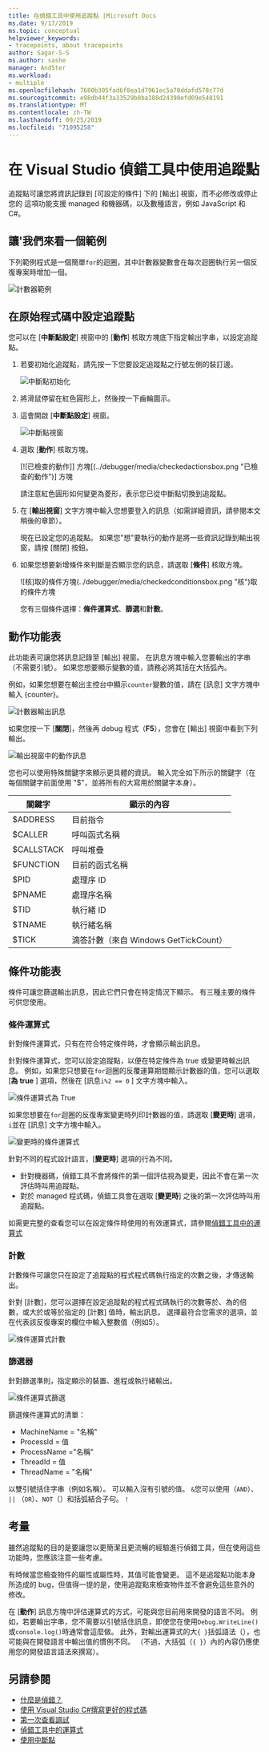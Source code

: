 ```yaml
---
title: 在偵錯工具中使用追蹤點 |Microsoft Docs
ms.date: 9/17/2019
ms.topic: conceptual
helpviewer_keywords:
- tracepoints, about tracepoints
author: Sagar-S-S
ms.author: sashe
manager: AndSter
ms.workload:
- multiple
ms.openlocfilehash: 7680b305fad6f8ea1d7961ec5a70ddafd578c77d
ms.sourcegitcommit: e98db44f3a33529b0ba188d24390efd09e548191
ms.translationtype: MT
ms.contentlocale: zh-TW
ms.lasthandoff: 09/25/2019
ms.locfileid: "71095258"
---
```

# <a name="use-tracepoints-in-the-visual-studio-debugger"></a>在 Visual Studio 偵錯工具中使用追蹤點

追蹤點可讓您將資訊記錄到 [可設定的條件] 下的 [輸出] 視窗，而不必修改或停止您的 這項功能支援 managed 和機器碼，以及數種語言，例如 JavaScript 和C#。

## <a name="let39s-take-an-example"></a>讓&#39;我們來看一個範例

下列範例程式是一個簡單`for`的迴圈，其中計數器變數會在每次迴圈執行另一個反復專案時增加一個。

![計數器範例](../debugger/media/counterexample.png "計數器範例")

## <a name="set-tracepoints-in-source-code"></a>在原始程式碼中設定追蹤點

您可以在 [**中斷點設定**] 視窗中的 [**動作**] 核取方塊底下指定輸出字串，以設定追蹤點。

1. 若要初始化追蹤點，請先按一下您要設定追蹤點之行號左側的裝訂邊。

   ![中斷點初始化](../debugger/media/breakpointinitialization.png "中斷點初始化")

2. 將滑鼠停留在紅色圓形上，然後按一下齒輪圖示。
3. 這會開啟 [**中斷點設定**] 視窗。

   ![中斷點視窗](../debugger/media/breakpointwindow.png "中斷點視窗")

4. 選取 [**動作**] 核取方塊。

   [![已檢查的動作]] 方塊[(../debugger/media/checkedactionsbox.png "已檢查的動作")] 方塊

   請注意紅色圓形如何變更為菱形，表示您已從中斷點切換到追蹤點。

5. 在 [**輸出視窗**] 文字方塊中輸入您想要登入的訊息（如需詳細資訊，請參閱本文稍後的章節）。

   現在已設定您的追蹤點。 如果您&quot;想&quot;要執行的動作是將一些資訊記錄到輸出視窗，請按 [關閉] 按鈕。

6. 如果您想要新增條件來判斷是否顯示您的訊息，請選取 [**條件**] 核取方塊。

   ![核]取的條件方塊(../debugger/media/checkedconditionsbox.png "核")取的條件方塊

   您有三個條件選擇：**條件運算式**、**篩選**和**計數**。

## <a name="actions-menu"></a>動作功能表

此功能表可讓您將訊息記錄至 [輸出] 視窗。 在訊息方塊中輸入您要輸出的字串（不需要引號）。 如果您想要顯示變數的值，請務必將其括在大括弧內。

例如，如果您想要在輸出主控台中顯示`counter`變數的值，請在 [訊息] 文字方塊中輸入 {counter}。

![計數器輸出訊息](../debugger/media/counteroutputmessage.png "計數器輸出訊息")

如果您按一下 [**關閉**]，然後再 debug 程式（**F5**），您會在 [輸出] 視窗中看到下列輸出。

![輸出視窗中的動作訊息](../debugger/media/actionsmessageinoutputwindow.png "輸出視窗中的動作訊息")

您也可以使用特殊關鍵字來顯示更具體的資訊。 輸入完全如下所示的關鍵字（在每個關鍵字前面使用 "$"，並將所有的大寫用於關鍵字本身）。

| 關鍵字 | 顯示的內容 |
| --- | --- |
| $ADDRESS | 目前指令 |
| $CALLER | 呼叫函式名稱 |
| $CALLSTACK | 呼叫堆疊 |
| $FUNCTION | 目前的函式名稱 |
| $PID | 處理序 ID |
| $PNAME | 處理序名稱 |
| $TID | 執行緒 ID |
| $TNAME   | 執行緒名稱 |
| $TICK | 滴答計數（來自 Windows GetTickCount） |

## <a name="conditions-menu"></a>條件功能表

條件可讓您篩選輸出訊息，因此它們只會在特定情況下顯示。 有三種主要的條件可供您使用。

### <a name="conditional-expression"></a>條件運算式
針對條件運算式，只有在符合特定條件時，才會顯示輸出訊息。

針對條件運算式，您可以設定追蹤點，以便在特定條件為 true 或變更時輸出訊息。 例如，如果您只想要在`for`迴圈的反覆運算期間顯示計數器的值，您可以選取 [**為 true** ] 選項，然後在 [訊息`i%2 == 0` ] 文字方塊中輸入。

![條件運算式為 True](../debugger/media/conditionalexpressionistrue.png "條件運算式為 True")

如果您想要在`for`迴圈的反復專案變更時列印計數器的值，請選取 [**變更時**] 選項， `i`並在 [訊息] 文字方塊中輸入。

![變更時的條件運算式](../debugger/media/conditionalexpressionwhenchanged.png "變更時的條件運算式")

針對不同的程式設計語言，[**變更時**] 選項的行為不同。

- 針對機器碼，偵錯工具不會將條件的第一個評估視為變更，因此不會在第一次評估時叫用追蹤點。
- 對於 managed 程式碼，偵錯工具會在選取 [**變更時**] 之後的第一次評估時叫用追蹤點。

如需更完整的查看您可以在設定條件時使用的有效運算式，請參閱[偵錯工具中的運算式](expressions-in-the-debugger.md)

### <a name="hit-count"></a>計數
計數條件可讓您只在設定了追蹤點的程式程式碼執行指定的次數之後，才傳送輸出。

針對 [計數]，您可以選擇在設定追蹤點的程式程式碼執行的次數等於、為的倍數，或大於或等於指定的 [計數] 值時，輸出訊息。 選擇最符合您需求的選項，並在代表該反復專案的欄位中輸入整數值（例如5）。

![條件運算式計數](../debugger/media/conditionalexpressionhitcount.png "條件運算式計數")

### <a name="filter"></a>篩選器
針對篩選準則，指定顯示的裝置、進程或執行緒輸出。

![條件運算式篩選](../debugger/media/conditionalexpressionfilter.png "條件運算式篩選")

篩選條件運算式的清單：

- MachineName = "名稱"
- ProcessId = 值
- ProcessName ="名稱"
- ThreadId = 值
- ThreadName = "名稱"

以雙引號括住字串（例如名稱）。 可以輸入沒有引號的值。 `&`您可以使用（`AND`）、 `||` （`OR`）、`NOT`（）和括弧結合子句。 `!`

## <a name="considerations"></a>考量

雖然追蹤點的目的是要讓您以更簡潔且更流暢的經驗進行偵錯工具，但在使用這些功能時，您應該注意一些考慮。

有時候當您檢查物件的屬性或屬性時，其值可能會變更。 這不是追蹤點功能本身所造成的 bug，但值得一提的是，使用追蹤點來檢查物件並不會避免這些意外的修改。

在 [**動作**] 訊息方塊中評估運算式的方式，可能與您目前用來開發的語言不同。 例如，若要輸出字串，您不需要以引號括住訊息，即使您在使用`Debug.WriteLine()`或`console.log()`時通常會這麼做。 此外，對輸出運算式的大`{ }`括弧語法（），也可能與在開發語言中輸出值的慣例不同。 （不過，大括弧（`{ }`）內的內容仍應使用您的開發語言語法來撰寫）。

## <a name="see-also"></a>另請參閱

- [什麼是偵錯？](../debugger/what-is-debugging.md)
- [使用 Visual Studio C#撰寫更好的程式碼](../debugger/write-better-code-with-visual-studio.md)
- [第一次查看調試](../debugger/debugger-feature-tour.md)
- [偵錯工具中的運算式](expressions-in-the-debugger.md)
- [使用中斷點](../debugger/using-breakpoints.md)
